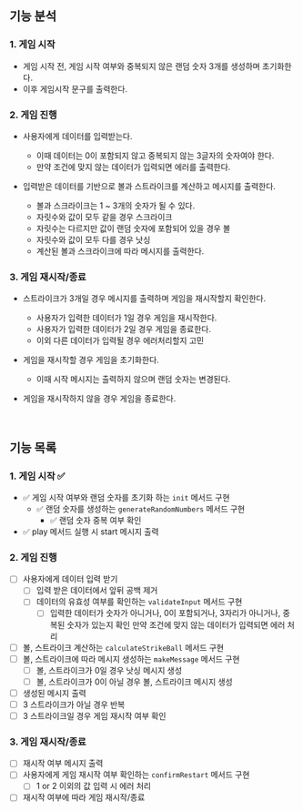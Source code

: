 ## 기능 분석

### 1. 게임 시작

- 게임 시작 전, 게임 시작 여부와 중복되지 않은 랜덤 숫자 3개를 생성하며 초기화한다.
- 이후 게임시작 문구를 출력한다.

### 2. 게임 진행

- 사용자에게 데이터를 입력받는다.

  - 이때 데이터는 0이 포함되지 않고 중복되지 않는 3글자의 숫자여야 한다.
  - 만약 조건에 맞지 않는 데이터가 입력되면 에러를 출력한다.

- 입력받은 데이터를 기반으로 볼과 스트라이크를 계산하고 메시지를 출력한다.

  - 볼과 스크라이크는 1 ~ 3개의 숫자가 될 수 있다.
  - 자릿수와 값이 모두 같을 경우 스크라이크
  - 자릿수는 다르지만 값이 랜덤 숫자에 포함되어 있을 경우 볼
  - 자릿수와 값이 모두 다를 경우 낫싱
  - 계산된 볼과 스크라이크에 따라 메시지를 출력한다.

### 3. 게임 재시작/종료

- 스트라이크가 3개일 경우 메시지를 출력하며 게임을 재시작할지 확인한다.

  - 사용자가 입력한 데이터가 1일 경우 게임을 재시작한다.
  - 사용자가 입력한 데이터가 2일 경우 게임을 종료한다.
  - 이외 다른 데이터가 입력될 경우 에러처리할지 고민

- 게임을 재시작할 경우 게임을 초기화한다.

  - 이때 시작 메시지는 출력하지 않으며 랜덤 숫자는 변경된다.

- 게임을 재시작하지 않을 경우 게임을 종료한다.

<br />

## 기능 목록

### 1. 게임 시작 ✅

- ✅ 게임 시작 여부와 랜덤 숫자를 초기화 하는 `init` 메서드 구현
  - ✅ 랜덤 숫자를 생성하는 `generateRandomNumbers` 메서드 구현
    - ✅ 랜덤 숫자 중복 여부 확인
- ✅ play 메서드 실행 시 start 메시지 출력

### 2. 게임 진행

- [ ] 사용자에게 데이터 입력 받기
  - [ ] 입력 받은 데이터에서 앞뒤 공백 제거
  - [ ] 데이터의 유효성 여부를 확인하는 `validateInput` 메서드 구현
    - [ ] 입력한 데이터가 숫자가 아니거나, 0이 포함되거나, 3자리가 아니거나, 중복된 숫자가 있는지 확인 만약 조건에 맞지 않는 데이터가 입력되면 에러 처리
- [ ] 볼, 스트라이크 계산하는 `calculateStrikeBall` 메서드 구현
- [ ] 볼, 스트라이크에 따라 메시지 생성하는 `makeMessage` 메서드 구현
  - [ ] 볼, 스트라이크가 0일 경우 낫싱 메시지 생성
  - [ ] 볼, 스트라이크가 0이 아닐 경우 볼, 스트라이크 메시지 생성
- [ ] 생성된 메시지 출력
- [ ] 3 스트라이크가 아닐 경우 반복
- [ ] 3 스트라이크일 경우 게임 재시작 여부 확인

### 3. 게임 재시작/종료

- [ ] 재시작 여부 메시지 출력
- [ ] 사용자에게 게임 재시작 여부 확인하는 `confirmRestart` 메서드 구현
  - [ ] 1 or 2 이외의 값 입력 시 에러 처리
- [ ] 재시작 여부에 따라 게임 재시작/종료
